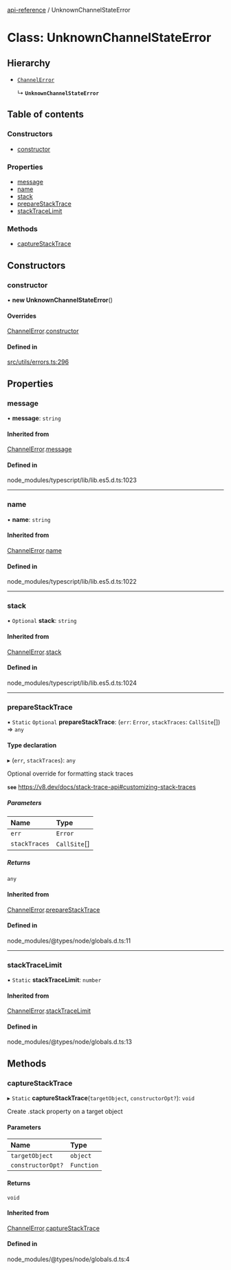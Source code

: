 [api-reference](../README.md) / UnknownChannelStateError

# Class: UnknownChannelStateError

## Hierarchy

- [`ChannelError`](ChannelError.md)

  ↳ **`UnknownChannelStateError`**

## Table of contents

### Constructors

- [constructor](UnknownChannelStateError.md#constructor)

### Properties

- [message](UnknownChannelStateError.md#message)
- [name](UnknownChannelStateError.md#name)
- [stack](UnknownChannelStateError.md#stack)
- [prepareStackTrace](UnknownChannelStateError.md#preparestacktrace)
- [stackTraceLimit](UnknownChannelStateError.md#stacktracelimit)

### Methods

- [captureStackTrace](UnknownChannelStateError.md#capturestacktrace)

## Constructors

### constructor

• **new UnknownChannelStateError**()

#### Overrides

[ChannelError](ChannelError.md).[constructor](ChannelError.md#constructor)

#### Defined in

[src/utils/errors.ts:296](https://github.com/unicorndomaingr/aepp-sdk-js-ts/blob/e06cc9f0/src/utils/errors.ts#L296)

## Properties

### message

• **message**: `string`

#### Inherited from

[ChannelError](ChannelError.md).[message](ChannelError.md#message)

#### Defined in

node_modules/typescript/lib/lib.es5.d.ts:1023

___

### name

• **name**: `string`

#### Inherited from

[ChannelError](ChannelError.md).[name](ChannelError.md#name)

#### Defined in

node_modules/typescript/lib/lib.es5.d.ts:1022

___

### stack

• `Optional` **stack**: `string`

#### Inherited from

[ChannelError](ChannelError.md).[stack](ChannelError.md#stack)

#### Defined in

node_modules/typescript/lib/lib.es5.d.ts:1024

___

### prepareStackTrace

▪ `Static` `Optional` **prepareStackTrace**: (`err`: `Error`, `stackTraces`: `CallSite`[]) => `any`

#### Type declaration

▸ (`err`, `stackTraces`): `any`

Optional override for formatting stack traces

**`see`** https://v8.dev/docs/stack-trace-api#customizing-stack-traces

##### Parameters

| Name | Type |
| :------ | :------ |
| `err` | `Error` |
| `stackTraces` | `CallSite`[] |

##### Returns

`any`

#### Inherited from

[ChannelError](ChannelError.md).[prepareStackTrace](ChannelError.md#preparestacktrace)

#### Defined in

node_modules/@types/node/globals.d.ts:11

___

### stackTraceLimit

▪ `Static` **stackTraceLimit**: `number`

#### Inherited from

[ChannelError](ChannelError.md).[stackTraceLimit](ChannelError.md#stacktracelimit)

#### Defined in

node_modules/@types/node/globals.d.ts:13

## Methods

### captureStackTrace

▸ `Static` **captureStackTrace**(`targetObject`, `constructorOpt?`): `void`

Create .stack property on a target object

#### Parameters

| Name | Type |
| :------ | :------ |
| `targetObject` | `object` |
| `constructorOpt?` | `Function` |

#### Returns

`void`

#### Inherited from

[ChannelError](ChannelError.md).[captureStackTrace](ChannelError.md#capturestacktrace)

#### Defined in

node_modules/@types/node/globals.d.ts:4
